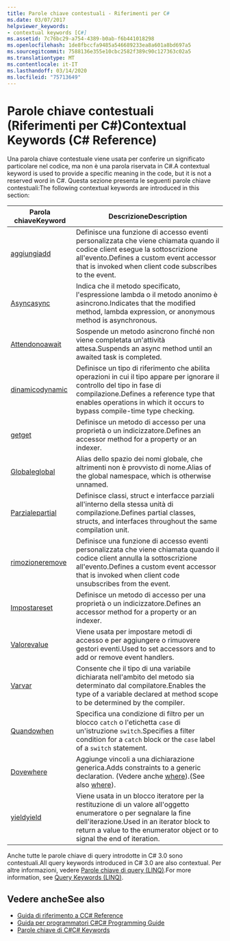 ```yaml
---
title: Parole chiave contestuali - Riferimenti per C#
ms.date: 03/07/2017
helpviewer_keywords:
- contextual keywords [C#]
ms.assetid: 7c76bc29-a754-4389-b0ab-f6b441018298
ms.openlocfilehash: 1de8fbccfa9485a546689233ea8a601a8bd697a5
ms.sourcegitcommit: 7588136e355e10cbc2582f389c90c127363c02a5
ms.translationtype: MT
ms.contentlocale: it-IT
ms.lasthandoff: 03/14/2020
ms.locfileid: "75713649"
---
```

# <a name="contextual-keywords-c-reference"></a><span data-ttu-id="8f3ee-102">Parole chiave contestuali (Riferimenti per C#)</span><span class="sxs-lookup"><span data-stu-id="8f3ee-102">Contextual Keywords (C# Reference)</span></span>

<span data-ttu-id="8f3ee-103">Una parola chiave contestuale viene usata per conferire un significato particolare nel codice, ma non è una parola riservata in C#.</span><span class="sxs-lookup"><span data-stu-id="8f3ee-103">A contextual keyword is used to provide a specific meaning in the code, but it is not a reserved word in C#.</span></span> <span data-ttu-id="8f3ee-104">Questa sezione presenta le seguenti parole chiave contestuali:</span><span class="sxs-lookup"><span data-stu-id="8f3ee-104">The following contextual keywords are introduced in this section:</span></span>  
  
|<span data-ttu-id="8f3ee-105">Parola chiave</span><span class="sxs-lookup"><span data-stu-id="8f3ee-105">Keyword</span></span>|<span data-ttu-id="8f3ee-106">Descrizione</span><span class="sxs-lookup"><span data-stu-id="8f3ee-106">Description</span></span>|  
|-------------|-----------------|  
|[<span data-ttu-id="8f3ee-107">aggiungi</span><span class="sxs-lookup"><span data-stu-id="8f3ee-107">add</span></span>](./add.md)|<span data-ttu-id="8f3ee-108">Definisce una funzione di accesso eventi personalizzata che viene chiamata quando il codice client esegue la sottoscrizione all'evento.</span><span class="sxs-lookup"><span data-stu-id="8f3ee-108">Defines a custom event accessor that is invoked when client code subscribes to the event.</span></span>|  
|[<span data-ttu-id="8f3ee-109">Async</span><span class="sxs-lookup"><span data-stu-id="8f3ee-109">async</span></span>](./async.md)|<span data-ttu-id="8f3ee-110">Indica che il metodo specificato, l'espressione lambda o il metodo anonimo è asincrono.</span><span class="sxs-lookup"><span data-stu-id="8f3ee-110">Indicates that the modified method, lambda expression, or anonymous method is asynchronous.</span></span>|  
|[<span data-ttu-id="8f3ee-111">Attendono</span><span class="sxs-lookup"><span data-stu-id="8f3ee-111">await</span></span>](../operators/await.md)|<span data-ttu-id="8f3ee-112">Sospende un metodo asincrono finché non viene completata un'attività attesa.</span><span class="sxs-lookup"><span data-stu-id="8f3ee-112">Suspends an async method until an awaited task is completed.</span></span>|  
|[<span data-ttu-id="8f3ee-113">dinamico</span><span class="sxs-lookup"><span data-stu-id="8f3ee-113">dynamic</span></span>](../builtin-types/reference-types.md)|<span data-ttu-id="8f3ee-114">Definisce un tipo di riferimento che abilita operazioni in cui il tipo appare per ignorare il controllo del tipo in fase di compilazione.</span><span class="sxs-lookup"><span data-stu-id="8f3ee-114">Defines a reference type that enables operations in which it occurs to bypass compile-time type checking.</span></span>|  
|[<span data-ttu-id="8f3ee-115">get</span><span class="sxs-lookup"><span data-stu-id="8f3ee-115">get</span></span>](./get.md)|<span data-ttu-id="8f3ee-116">Definisce un metodo di accesso per una proprietà o un indicizzatore.</span><span class="sxs-lookup"><span data-stu-id="8f3ee-116">Defines an accessor method for a property or an indexer.</span></span>|  
|[<span data-ttu-id="8f3ee-117">Globale</span><span class="sxs-lookup"><span data-stu-id="8f3ee-117">global</span></span>](../operators/namespace-alias-qualifier.md)|<span data-ttu-id="8f3ee-118">Alias dello spazio dei nomi globale, che altrimenti non è provvisto di nome.</span><span class="sxs-lookup"><span data-stu-id="8f3ee-118">Alias of the global namespace, which is otherwise unnamed.</span></span>|  
|[<span data-ttu-id="8f3ee-119">Parziale</span><span class="sxs-lookup"><span data-stu-id="8f3ee-119">partial</span></span>](./partial-type.md)|<span data-ttu-id="8f3ee-120">Definisce classi, struct e interfacce parziali all'interno della stessa unità di compilazione.</span><span class="sxs-lookup"><span data-stu-id="8f3ee-120">Defines partial classes, structs, and interfaces throughout the same compilation unit.</span></span>|  
|[<span data-ttu-id="8f3ee-121">rimozione</span><span class="sxs-lookup"><span data-stu-id="8f3ee-121">remove</span></span>](./remove.md)|<span data-ttu-id="8f3ee-122">Definisce una funzione di accesso eventi personalizzata che viene chiamata quando il codice client annulla la sottoscrizione all'evento.</span><span class="sxs-lookup"><span data-stu-id="8f3ee-122">Defines a custom event accessor that is invoked when client code unsubscribes from the event.</span></span>|  
|[<span data-ttu-id="8f3ee-123">Impostare</span><span class="sxs-lookup"><span data-stu-id="8f3ee-123">set</span></span>](./set.md)|<span data-ttu-id="8f3ee-124">Definisce un metodo di accesso per una proprietà o un indicizzatore.</span><span class="sxs-lookup"><span data-stu-id="8f3ee-124">Defines an accessor method for a property or an indexer.</span></span>|  
|[<span data-ttu-id="8f3ee-125">Valore</span><span class="sxs-lookup"><span data-stu-id="8f3ee-125">value</span></span>](./value.md)|<span data-ttu-id="8f3ee-126">Viene usata per impostare metodi di accesso e per aggiungere o rimuovere gestori eventi.</span><span class="sxs-lookup"><span data-stu-id="8f3ee-126">Used to set accessors and to add or remove event handlers.</span></span>|  
|[<span data-ttu-id="8f3ee-127">Var</span><span class="sxs-lookup"><span data-stu-id="8f3ee-127">var</span></span>](./var.md)|<span data-ttu-id="8f3ee-128">Consente che il tipo di una variabile dichiarata nell'ambito del metodo sia determinato dal compilatore.</span><span class="sxs-lookup"><span data-stu-id="8f3ee-128">Enables the type of a variable declared at method scope to be determined by the compiler.</span></span>|  
|[<span data-ttu-id="8f3ee-129">Quando</span><span class="sxs-lookup"><span data-stu-id="8f3ee-129">when</span></span>](when.md)|<span data-ttu-id="8f3ee-130">Specifica una condizione di filtro per un blocco `catch` o l'etichetta `case` di un'istruzione `switch`.</span><span class="sxs-lookup"><span data-stu-id="8f3ee-130">Specifies a filter condition for a `catch` block or the `case` label of a `switch` statement.</span></span>|
|[<span data-ttu-id="8f3ee-131">Dove</span><span class="sxs-lookup"><span data-stu-id="8f3ee-131">where</span></span>](./where-generic-type-constraint.md)|<span data-ttu-id="8f3ee-132">Aggiunge vincoli a una dichiarazione generica.</span><span class="sxs-lookup"><span data-stu-id="8f3ee-132">Adds constraints to a generic declaration.</span></span> <span data-ttu-id="8f3ee-133">(Vedere anche [where](./where-clause.md)).</span><span class="sxs-lookup"><span data-stu-id="8f3ee-133">(See also [where](./where-clause.md)).</span></span>|  
|[<span data-ttu-id="8f3ee-134">yield</span><span class="sxs-lookup"><span data-stu-id="8f3ee-134">yield</span></span>](./yield.md)|<span data-ttu-id="8f3ee-135">Viene usata in un blocco iteratore per la restituzione di un valore all'oggetto enumeratore o per segnalare la fine dell'iterazione.</span><span class="sxs-lookup"><span data-stu-id="8f3ee-135">Used in an iterator block to return a value to the enumerator object or to signal the end of iteration.</span></span>|  
  
 <span data-ttu-id="8f3ee-136">Anche tutte le parole chiave di query introdotte in C# 3.0 sono contestuali.</span><span class="sxs-lookup"><span data-stu-id="8f3ee-136">All query keywords introduced in C# 3.0 are also contextual.</span></span> <span data-ttu-id="8f3ee-137">Per altre informazioni, vedere [Parole chiave di query (LINQ)](./query-keywords.md).</span><span class="sxs-lookup"><span data-stu-id="8f3ee-137">For more information, see [Query Keywords (LINQ)](./query-keywords.md).</span></span>  
  
## <a name="see-also"></a><span data-ttu-id="8f3ee-138">Vedere anche</span><span class="sxs-lookup"><span data-stu-id="8f3ee-138">See also</span></span>

- [<span data-ttu-id="8f3ee-139">Guida di riferimento a C</span><span class="sxs-lookup"><span data-stu-id="8f3ee-139">C# Reference</span></span>](../index.md)
- [<span data-ttu-id="8f3ee-140">Guida per programmatori C#</span><span class="sxs-lookup"><span data-stu-id="8f3ee-140">C# Programming Guide</span></span>](../../programming-guide/index.md)
- [<span data-ttu-id="8f3ee-141">Parole chiave di C#</span><span class="sxs-lookup"><span data-stu-id="8f3ee-141">C# Keywords</span></span>](./index.md)
